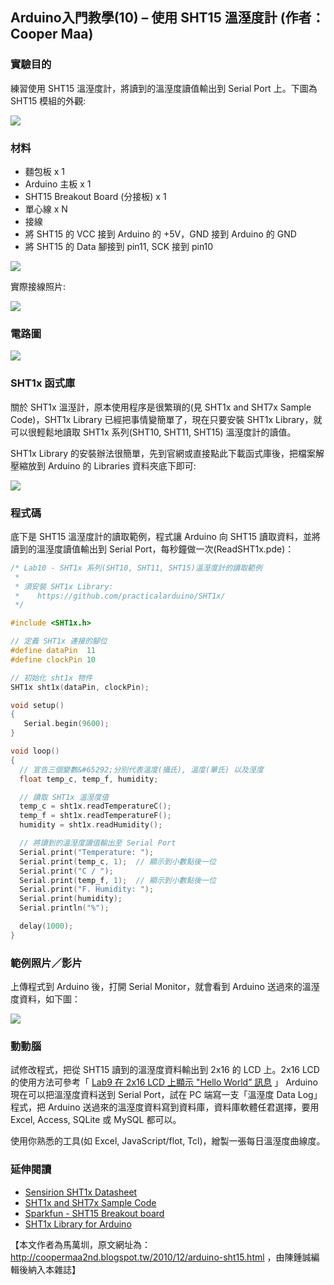 ## Arduino入門教學(10) – 使用 SHT15 溫溼度計 (作者：Cooper Maa)

### 實驗目的

練習使用 SHT15 溫溼度計，將讀到的溫溼度讀值輸出到 Serial Port 上。下圖為 SHT15 模組的外觀:

![](../img/Arduino_SHT15.jpg)

### 材料

* 麵包板 x 1
* Arduino 主板 x 1
* SHT15 Breakout Board (分接板) x 1
* 單心線 x N
* 接線
* 將 SHT15 的 VCC 接到 Arduino 的 +5V，GND 接到 Arduino 的 GND
* 將 SHT15 的 Data 腳接到 pin11, SCK 接到 pin10

![](../img/arduino_sht15_board.png)

實際接線照片:

![](../img/Arduino_SHT15_board2.png)

### 電路圖

![](../img/Arduino_SHT15_circuit1.png)

### SHT1x 函式庫

關於 SHT1x 溫溼計，原本使用程序是很繁瑣的(見 SHT1x and SHT7x Sample Code)，SHT1x Library 已經把事情變簡單了，現在只要安裝 SHT1x Library，就可以很輕鬆地讀取 SHT1x 系列(SHT10, SHT11, SHT15) 溫溼度計的讀值。

SHT1x Library 的安裝辦法很簡單，先到官網或直接點此下載函式庫後，把檔案解壓縮放到 Arduino 的 Libraries 資料夾底下即可:

![](../img/Arduino_SHT15_library_1.png)

### 程式碼

底下是 SHT15 溫溼度計的讀取範例，程式讓 Arduino 向 SHT15 讀取資料，並將讀到的溫溼度讀值輸出到 Serial Port，每秒鐘做一次(ReadSHT1x.pde)：

```CPP
/* Lab10 - SHT1x 系列(SHT10, SHT11, SHT15)溫溼度計的讀取範例
 * 
 * 須安裝 SHT1x Library:
 *    https://github.com/practicalarduino/SHT1x/
 */

#include <SHT1x.h>

// 定義 SHT1x 連接的腳位
#define dataPin  11
#define clockPin 10

// 初始化 sht1x 物件
SHT1x sht1x(dataPin, clockPin);

void setup()
{
   Serial.begin(9600);
}

void loop()
{
  // 宣告三個變數&#65292;分別代表溫度(攝氏), 溫度(華氏) 以及溼度
  float temp_c, temp_f, humidity;

  // 讀取 SHT1x 溫溼度值
  temp_c = sht1x.readTemperatureC();
  temp_f = sht1x.readTemperatureF();
  humidity = sht1x.readHumidity();

  // 將讀到的溫溼度讀值輸出至 Serial Port
  Serial.print("Temperature: ");
  Serial.print(temp_c, 1);  // 顯示到小數點後一位
  Serial.print("C / ");
  Serial.print(temp_f, 1);  // 顯示到小數點後一位
  Serial.print("F. Humidity: ");
  Serial.print(humidity);
  Serial.println("%");

  delay(1000);
}
```

### 範例照片／影片

上傳程式到 Arduino 後，打開 Serial Monitor，就會看到 Arduino 送過來的溫溼度資料，如下圖：

![](../img/Arduino_SHT15_Screen1.png)

### 動動腦

試修改程式，把從 SHT15 讀到的溫溼度資料輸出到 2x16 的 LCD 上。2x16 LCD 的使用方法可參考「 [Lab9 在 2x16 LCD 上顯示 "Hello World” 訊息](http://coopermaa2nd.blogspot.com/2010/12/arduino-lab9-2x16-lcd-world.html) 」
Arduino 現在可以把溫溼度資料送到 Serial Port，試在 PC 端寫一支「溫溼度 Data Log」程式，把 Arduino 送過來的溫溼度資料寫到資料庫，資料庫軟體任君選擇，要用 Excel, Access, SQLite 或 MySQL 都可以。

使用你熟悉的工具(如 Excel, JavaScript/flot, Tcl)，繒製一張每日溫溼度曲線度。

### 延伸閱讀

* [Sensirion SHT1x Datasheet](http://www.sensirion.com/en/pdf/product_information/Datasheet-humidity-sensor-SHT1x.pdf)
* [SHT1x and SHT7x Sample Code](http://www.sensirion.com/en/pdf/product_information/Sample_Code_humidity_sensor_SHTxx.pdf)
* [Sparkfun - SHT15 Breakout board](http://www.sparkfun.com/products/8257)
* [SHT1x Library for Arduino](https://github.com/practicalarduino/SHT1x)

【本文作者為馬萬圳，原文網址為： <http://coopermaa2nd.blogspot.tw/2010/12/arduino-sht15.html> ，由陳鍾誠編輯後納入本雜誌】
